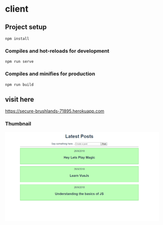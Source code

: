 # client

## Project setup
```
npm install
```

### Compiles and hot-reloads for development
```
npm run serve
```

### Compiles and minifies for production
```
npm run build
```

## visit here 
https://secure-brushlands-71895.herokuapp.com

### Thumbnail


![ScreenShot](https://github.com/UmerSharif/vuejs-fullstack/blob/master/vuefullstack.PNG)

